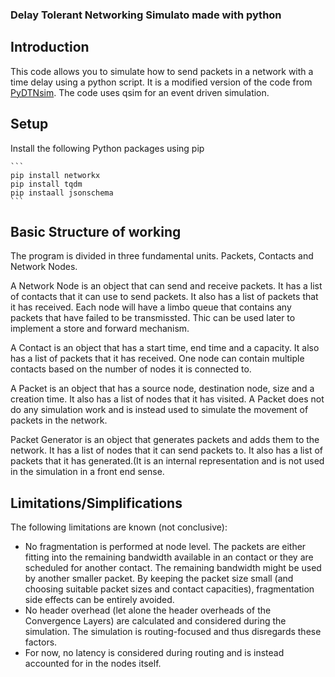 ### Delay Tolerant Networking Simulato made with python

## Introduction

This code allows you to simulate how to send packets in a network with a time delay using a python script. 
It is a modified version of the code from [PyDTNsim](https://github.com/ducktec/pydtnsim). The code uses qsim for an event driven simulation.

## Setup

Install the following Python packages using pip
    
    ```
    pip install networkx
    pip install tqdm
    pip instaall jsonschema
    ```

## Basic Structure of working

The program is divided in three fundamental units. Packets, Contacts and Network Nodes.

A Network Node is an object that can send and receive packets. It has a list of contacts that it can use to send packets. It also has a list of packets that it has received. Each node will have a limbo queue that contains any packets that have failed to be transmissted. Thic can be used later to implement a store and forward mechanism.

A Contact is an object that has a start time, end time and a capacity. It also has a list of packets that it has received. One node can contain multiple contacts based on the number of nodes it is connected to.

A Packet is an object that has a source node, destination node, size and a creation time. It also has a list of nodes that it has visited.
A Packet does not do any simulation work and is instead used to simulate the movement of packets in the network.

Packet Generator is an object that generates packets and adds them to the network. It has a list of nodes that it can send packets to. It also has a list of packets that it has generated.(It is an internal representation and is not used in the simulation in a front end sense.


## Limitations/Simplifications
The following limitations are known (not conclusive):
* No fragmentation is performed at node level. The packets are either fitting into the remaining bandwidth available in an contact or they are scheduled for another contact. The remaining bandwidth might be used by another smaller packet. By keeping the packet size small (and choosing suitable packet sizes and contact capacities), fragmentation side effects can be entirely avoided.
* No header overhead (let alone the header overheads of the Convergence Layers) are calculated and considered during the simulation. The simulation is routing-focused and thus disregards these factors.
* For now, no latency is considered during routing and is instead accounted for in the nodes itself. 
